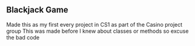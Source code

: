 ## Blackjack Game

Made this as my first every project in CS1 as part of the Casino project group
This was made before I knew about classes or methods so excuse the bad code
